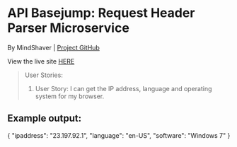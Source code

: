 <html lang="en">
<head>
    <link rel="stylesheet" href="https://maxcdn.bootstrapcdn.com/bootstrap/3.3.6/css/bootstrap.min.css"
          integrity="sha384-1q8mTJOASx8j1Au+a5WDVnPi2lkFfwwEAa8hDDdjZlpLegxhjVME1fgjWPGmkzs7" crossorigin="anonymous">
    <meta charset="UTF-8">
</head>
<body>
<div class="container-fluid">
    <h1 class="header">API Basejump: Request Header Parser Microservice</h1>
    <p>By MindShaver |
        <a href="https://github.com/MindShaver/header-mservice">Project GitHub</a></p>
        <p> View the live site <a href="https://mindshaver-header-parser.herokuapp.com/" target="_blank">HERE</a></p>
    <blockquote>User Stories:
        <ol>
            <li>User Story: I can get the IP address, language and operating system for my browser.
            </li>
        </ol>
    </blockquote>
    <h2>Example output:</h2>
    {
   "ipaddress": "23.197.92.1",
   "language": "en-US", 
   "software": "Windows 7"  
}
    
</div>
</body>
</html>
